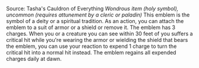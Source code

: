 Source: Tasha's Cauldron of Everything
*Wondrous item (holy symbol), uncommon (requires attunement by a cleric or paladin)*
This emblem is the symbol of a deity or a spiritual tradition. As an action, you can attach the emblem to a suit of armor or a shield or remove it.
The emblem has 3 charges. When you or a creature you can see within 30 feet of you suffers a critical hit while you're wearing the armor or wielding the shield that bears the emblem, you can use your reaction to expend 1 charge to turn the critical hit into a normal hit instead.
The emblem regains all expended charges daily at dawn.